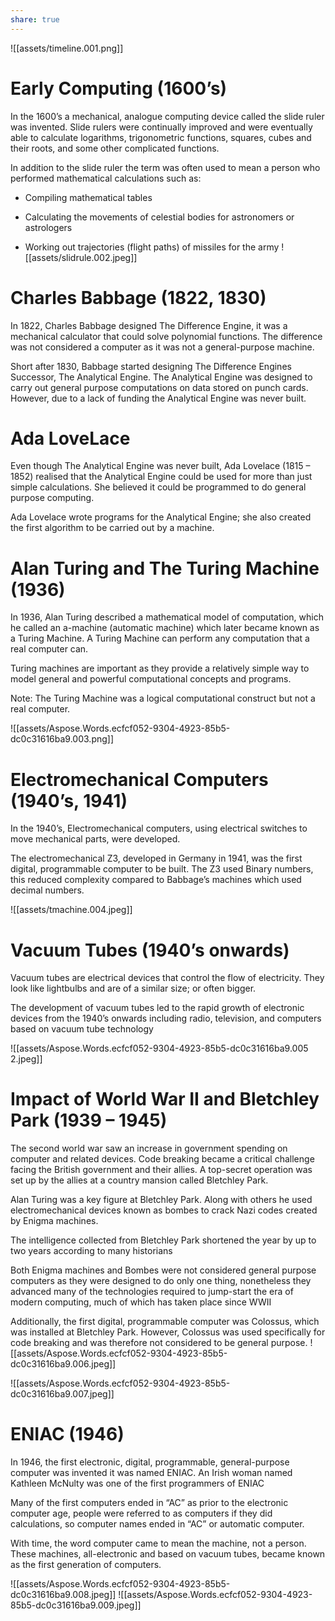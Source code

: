 ```yaml
---
share: true
---
```


![[assets/timeline.001.png]]

# Early Computing (1600’s)

In the 1600’s a mechanical, analogue computing device called the slide ruler was invented. Slide rulers were continually improved and were eventually able to calculate logarithms, trigonometric functions, squares, cubes and their roots, and some other complicated functions.

  

In addition to the slide ruler the term was often used to mean a person who performed mathematical calculations such as:

  

- Compiling mathematical tables

- Calculating the movements of celestial bodies for astronomers or astrologers

- Working out trajectories (flight paths) of missiles for the army
![[assets/slidrule.002.jpeg]]

# Charles Babbage (1822, 1830)

In 1822, Charles Babbage designed The Difference Engine, it was a mechanical calculator that could solve polynomial functions. The difference was not considered a computer as it was not a general-purpose machine.

  

Short after 1830, Babbage started designing The Difference Engines Successor, The Analytical Engine. The Analytical Engine was designed to carry out general purpose computations on data stored on punch cards. However, due to a lack of funding the Analytical Engine was never built.

# Ada LoveLace

Even though The Analytical Engine was never built, Ada Lovelace (1815 – 1852) realised that the Analytical Engine could be used for more than just simple calculations. She believed it could be programmed to do general purpose computing.

  

Ada Lovelace wrote programs for the Analytical Engine; she also created the first algorithm to be carried out by a machine.

# Alan Turing and The Turing Machine (1936)

In 1936, Alan Turing described a mathematical model of computation, which he called an a-machine (automatic machine) which later became known as a Turing Machine. A Turing Machine can perform any computation that a real computer can.

  

Turing machines are important as they provide a relatively simple way to model general and powerful computational concepts and programs.

  

Note: The Turing Machine was a logical computational construct but not a real computer.

  

![[assets/Aspose.Words.ecfcf052-9304-4923-85b5-dc0c31616ba9.003.png]]

# Electromechanical Computers (1940’s, 1941)

In the 1940’s, Electromechanical computers, using electrical switches to move mechanical parts, were developed.

  

The electromechanical Z3, developed in Germany in 1941, was the first digital, programmable computer to be built. The Z3 used Binary numbers, this reduced complexity compared to Babbage’s machines which used decimal numbers.

  

![[assets/tmachine.004.jpeg]]

# Vacuum Tubes (1940’s onwards)

Vacuum tubes are electrical devices that control the flow of electricity. They look like lightbulbs and are of a similar size; or often bigger.

  

The development of vacuum tubes led to the rapid growth of electronic devices from the 1940’s onwards including radio, television, and computers based on vacuum tube technology

  

![[assets/Aspose.Words.ecfcf052-9304-4923-85b5-dc0c31616ba9.005 2.jpeg]]

# Impact of World War II and Bletchley Park (1939 – 1945)

The second world war saw an increase in government spending on computer and related devices. Code breaking became a critical challenge facing the British government and their allies. A top-secret operation was set up by the allies at a country mansion called Bletchley Park.

  

Alan Turing was a key figure at Bletchley Park. Along with others he used electromechanical devices known as bombes to crack Nazi codes created by Enigma machines.

  

The intelligence collected from Bletchley Park shortened the year by up to two years according to many historians

  

Both Enigma machines and Bombes were not considered general purpose computers as they were designed to do only one thing, nonetheless they advanced many of the technologies required to jump-start the era of modern computing, much of which has taken place since WWII

  

Additionally, the first digital, programmable computer was Colossus, which was installed at Bletchley Park. However, Colossus was used specifically for code breaking and was therefore not considered to be general purpose.
![[assets/Aspose.Words.ecfcf052-9304-4923-85b5-dc0c31616ba9.006.jpeg]]

![[assets/Aspose.Words.ecfcf052-9304-4923-85b5-dc0c31616ba9.007.jpeg]]

#

# ENIAC (1946)

In 1946, the first electronic, digital, programmable, general-purpose computer was invented it was named ENIAC. An Irish woman named Kathleen McNulty was one of the first programmers of ENIAC

  

Many of the first computers ended in “AC” as prior to the electronic computer age, people were referred to as computers if they did calculations, so computer names ended in “AC” or automatic computer.

  

With time, the word computer came to mean the machine, not a person. These machines, all-electronic and based on vacuum tubes, became known as the first generation of computers.

  

![[assets/Aspose.Words.ecfcf052-9304-4923-85b5-dc0c31616ba9.008.jpeg]]
![[assets/Aspose.Words.ecfcf052-9304-4923-85b5-dc0c31616ba9.009.jpeg]]